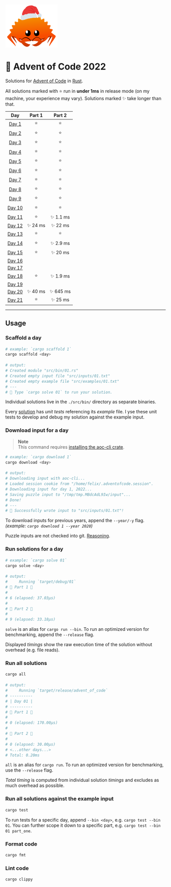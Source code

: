 <img src="./.assets/christmas_ferris.png" width="164">

# 🎄 Advent of Code 2022

Solutions for [Advent of Code](https://adventofcode.com/) in [Rust](https://www.rust-lang.org/).

All solutions marked with ⭐ run in **under 1ms** in release mode (on my machine, your experience may vary).
Solutions marked ✨ take longer than that.

|                      Day                       | Part 1  |  Part 2  |
| :--------------------------------------------: | :-----: | :------: |
|  [Day 1](https://adventofcode.com/2022/day/1)  |    ⭐    |    ⭐     |
|  [Day 2](https://adventofcode.com/2022/day/2)  |    ⭐    |    ⭐     |
|  [Day 3](https://adventofcode.com/2022/day/3)  |    ⭐    |    ⭐     |
|  [Day 4](https://adventofcode.com/2022/day/4)  |    ⭐    |    ⭐     |
|  [Day 5](https://adventofcode.com/2022/day/5)  |    ⭐    |    ⭐     |
|  [Day 6](https://adventofcode.com/2022/day/6)  |    ⭐    |    ⭐     |
|  [Day 7](https://adventofcode.com/2022/day/7)  |    ⭐    |    ⭐     |
|  [Day 8](https://adventofcode.com/2022/day/8)  |    ⭐    |    ⭐     |
|  [Day 9](https://adventofcode.com/2022/day/9)  |    ⭐    |    ⭐     |
| [Day 10](https://adventofcode.com/2022/day/10) |    ⭐    |    ⭐     |
| [Day 11](https://adventofcode.com/2022/day/11) |    ⭐    | ✨ 1.1 ms |
| [Day 12](https://adventofcode.com/2022/day/12) | ✨ 24 ms | ✨ 22 ms  |
| [Day 13](https://adventofcode.com/2022/day/13) |    ⭐    |    ⭐     |
| [Day 14](https://adventofcode.com/2022/day/14) |    ⭐    | ✨ 2.9 ms |
| [Day 15](https://adventofcode.com/2022/day/15) |    ⭐    | ✨ 20 ms  |
| [Day 16](https://adventofcode.com/2022/day/16) |         |          |
| [Day 17](https://adventofcode.com/2022/day/17) |         |          |
| [Day 18](https://adventofcode.com/2022/day/18) |    ⭐    | ✨ 1.9 ms |
| [Day 19](https://adventofcode.com/2022/day/19) |         |          |
| [Day 20](https://adventofcode.com/2022/day/20) | ✨ 40 ms | ✨ 645 ms |
| [Day 21](https://adventofcode.com/2022/day/21) |    ⭐    | ✨ 25 ms  |

---

## Usage

### Scaffold a day

```sh
# example: `cargo scaffold 1`
cargo scaffold <day>

# output:
# Created module "src/bin/01.rs"
# Created empty input file "src/inputs/01.txt"
# Created empty example file "src/examples/01.txt"
# ---
# 🎄 Type `cargo solve 01` to run your solution.
```

Individual solutions live in the `./src/bin/` directory as separate binaries.

Every [solution](https://github.com/fspoettel/advent-of-code-rust/blob/main/src/bin/scaffold.rs#L11-L41) has _unit tests_ referencing its _example_ file. I yse these unit tests to develop and debug my solution against the example input.

### Download input for a day

> **Note**  
> This command requires [installing the aoc-cli crate](#download-puzzle-inputs-via-aoc-cli).

```sh
# example: `cargo download 1`
cargo download <day>

# output:
# Downloading input with aoc-cli...
# Loaded session cookie from "/home/felix/.adventofcode.session".
# Downloading input for day 1, 2022...
# Saving puzzle input to "/tmp/tmp.MBdcAdL9Iw/input"...
# Done!
# ---
# 🎄 Successfully wrote input to "src/inputs/01.txt"!
```

To download inputs for previous years, append the `--year/-y` flag. _(example: `cargo download 1 --year 2020`)_

Puzzle inputs are not checked into git. [Reasoning](https://old.reddit.com/r/adventofcode/comments/k99rod/sharing_input_data_were_we_requested_not_to/gf2ukkf/?context=3).

### Run solutions for a day

```sh
# example: `cargo solve 01`
cargo solve <day>

# output:
#     Running `target/debug/01`
# 🎄 Part 1 🎄
#
# 6 (elapsed: 37.03µs)
#
# 🎄 Part 2 🎄
#
# 9 (elapsed: 33.18µs)
```

`solve` is an alias for `cargo run --bin`. To run an optimized version for benchmarking, append the `--release` flag.

Displayed _timings_ show the raw execution time of the solution without overhead (e.g. file reads).

### Run all solutions

```sh
cargo all

# output:
#     Running `target/release/advent_of_code`
# ----------
# | Day 01 |
# ----------
# 🎄 Part 1 🎄
#
# 0 (elapsed: 170.00µs)
#
# 🎄 Part 2 🎄
#
# 0 (elapsed: 30.00µs)
# <...other days...>
# Total: 0.20ms
```

`all` is an alias for `cargo run`. To run an optimized version for benchmarking, use the `--release` flag.

_Total timing_ is computed from individual solution _timings_ and excludes as much overhead as possible.

### Run all solutions against the example input

```sh
cargo test
```

To run tests for a specific day, append `--bin <day>`, e.g. `cargo test --bin 01`. You can further scope it down to a specific part, e.g. `cargo test --bin 01 part_one`.

### Format code

```sh
cargo fmt
```

### Lint code

```sh
cargo clippy
```
